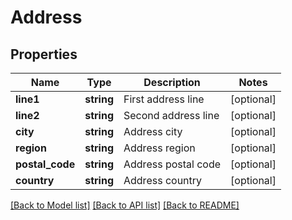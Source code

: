 # Address

## Properties
Name | Type | Description | Notes
------------ | ------------- | ------------- | -------------
**line1** | **string** | First address line | [optional] 
**line2** | **string** | Second address line | [optional] 
**city** | **string** | Address city | [optional] 
**region** | **string** | Address region | [optional] 
**postal_code** | **string** | Address postal code | [optional] 
**country** | **string** | Address country | [optional] 

[[Back to Model list]](../README.md#documentation-for-models) [[Back to API list]](../README.md#documentation-for-api-endpoints) [[Back to README]](../README.md)


